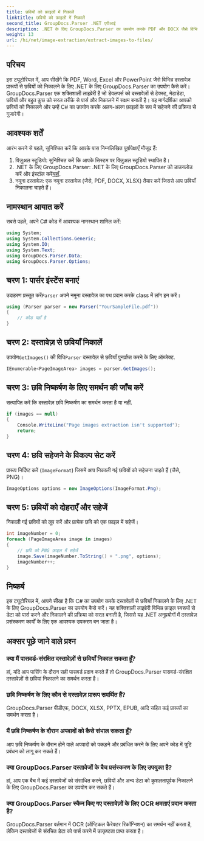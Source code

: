 ```yaml
---
title: छवियों को फ़ाइलों में निकालें
linktitle: छवियों को फ़ाइलों में निकालें
second_title: GroupDocs.Parser .NET एपीआई
description: .NET के लिए GroupDocs.Parser का उपयोग करके PDF और DOCX जैसे विभिन्न दस्तावेज़ प्रकारों से आसानी से छवियाँ निकालें। अपने दस्तावेज़ पार्सिंग कार्यों को सरल बनाएँ।
weight: 13
url: /hi/net/image-extraction/extract-images-to-files/
---
```

## परिचय
इस ट्यूटोरियल में, आप सीखेंगे कि PDF, Word, Excel और PowerPoint जैसे विभिन्न दस्तावेज़ प्रारूपों से छवियों को निकालने के लिए .NET के लिए GroupDocs.Parser का उपयोग कैसे करें। GroupDocs.Parser एक शक्तिशाली लाइब्रेरी है जो डेवलपर्स को दस्तावेज़ों से टेक्स्ट, मेटाडेटा, छवियों और बहुत कुछ को सरल तरीके से पार्स और निकालने में सक्षम बनाती है। यह मार्गदर्शिका आपको छवियों को निकालने और उन्हें C# का उपयोग करके अलग-अलग फ़ाइलों के रूप में सहेजने की प्रक्रिया से गुजारेगी।
## आवश्यक शर्तें
आरंभ करने से पहले, सुनिश्चित करें कि आपके पास निम्नलिखित पूर्वापेक्षाएँ मौजूद हैं:
1. विज़ुअल स्टूडियो: सुनिश्चित करें कि आपके सिस्टम पर विज़ुअल स्टूडियो स्थापित है।
2.  .NET के लिए GroupDocs.Parser: .NET के लिए GroupDocs.Parser को डाउनलोड करें और इंस्टॉल करें[यहाँ](https://releases.groupdocs.com/parser/net/).
3. नमूना दस्तावेज़: एक नमूना दस्तावेज़ (जैसे, PDF, DOCX, XLSX) तैयार करें जिससे आप छवियाँ निकालना चाहते हैं।

## नामस्थान आयात करें
सबसे पहले, अपने C# कोड में आवश्यक नामस्थान शामिल करें:
```csharp
using System;
using System.Collections.Generic;
using System.IO;
using System.Text;
using GroupDocs.Parser.Data;
using GroupDocs.Parser.Options;
```
## चरण 1: पार्सर इंस्टेंस बनाएं
 उदाहरण प्रस्तुत करें`Parser` अपने नमूना दस्तावेज़ का पथ प्रदान करके class में लॉग इन करें।
```csharp
using (Parser parser = new Parser("YourSampleFile.pdf"))
{
    // कोड यहाँ है
}
```
## चरण 2: दस्तावेज़ से छवियाँ निकालें
 उपयोग`GetImages()` की विधि`Parser` दस्तावेज़ से छवियाँ पुनर्प्राप्त करने के लिए ऑब्जेक्ट.
```csharp
IEnumerable<PageImageArea> images = parser.GetImages();
```
## चरण 3: छवि निष्कर्षण के लिए समर्थन की जाँच करें
सत्यापित करें कि दस्तावेज़ छवि निष्कर्षण का समर्थन करता है या नहीं.
```csharp
if (images == null)
{
    Console.WriteLine("Page images extraction isn't supported");
    return;
}
```
## चरण 4: छवि सहेजने के विकल्प सेट करें
प्रारूप निर्दिष्ट करें (`ImageFormat`) जिसमें आप निकाली गई छवियों को सहेजना चाहते हैं (जैसे, PNG)।
```csharp
ImageOptions options = new ImageOptions(ImageFormat.Png);
```
## चरण 5: छवियों को दोहराएँ और सहेजें
निकाली गई छवियों को लूप करें और प्रत्येक छवि को एक फ़ाइल में सहेजें।
```csharp
int imageNumber = 0;
foreach (PageImageArea image in images)
{
    // छवि को PNG फ़ाइल में सहेजें
    image.Save(imageNumber.ToString() + ".png", options);
    imageNumber++;
}
```

## निष्कर्ष
इस ट्यूटोरियल में, आपने सीखा है कि C# का उपयोग करके दस्तावेज़ों से छवियाँ निकालने के लिए .NET के लिए GroupDocs.Parser का उपयोग कैसे करें। यह शक्तिशाली लाइब्रेरी विभिन्न फ़ाइल स्वरूपों से डेटा को पार्स करने और निकालने की प्रक्रिया को सरल बनाती है, जिससे यह .NET अनुप्रयोगों में दस्तावेज़ प्रसंस्करण कार्यों के लिए एक आवश्यक उपकरण बन जाता है।

## अक्सर पूछे जाने वाले प्रश्न
### क्या मैं पासवर्ड-संरक्षित दस्तावेज़ों से छवियाँ निकाल सकता हूँ?
हां, यदि आप पार्सिंग के दौरान सही पासवर्ड प्रदान करते हैं तो GroupDocs.Parser पासवर्ड-संरक्षित दस्तावेज़ों से छवियां निकालने का समर्थन करता है।
### छवि निष्कर्षण के लिए कौन से दस्तावेज़ प्रारूप समर्थित हैं?
GroupDocs.Parser पीडीएफ, DOCX, XLSX, PPTX, EPUB, आदि सहित कई प्रारूपों का समर्थन करता है।
### मैं छवि निष्कर्षण के दौरान अपवादों को कैसे संभाल सकता हूँ?
आप छवि निष्कर्षण के दौरान होने वाले अपवादों को पकड़ने और प्रबंधित करने के लिए अपने कोड में त्रुटि प्रबंधन को लागू कर सकते हैं।
### क्या GroupDocs.Parser दस्तावेजों के बैच प्रसंस्करण के लिए उपयुक्त है?
हां, आप एक बैच में कई दस्तावेजों को संसाधित करने, छवियों और अन्य डेटा को कुशलतापूर्वक निकालने के लिए GroupDocs.Parser का उपयोग कर सकते हैं।
### क्या GroupDocs.Parser स्कैन किए गए दस्तावेज़ों के लिए OCR क्षमताएं प्रदान करता है?
GroupDocs.Parser वर्तमान में OCR (ऑप्टिकल कैरेक्टर रिकॉग्निशन) का समर्थन नहीं करता है, लेकिन दस्तावेजों से संरचित डेटा को पार्स करने में उत्कृष्टता प्राप्त करता है।